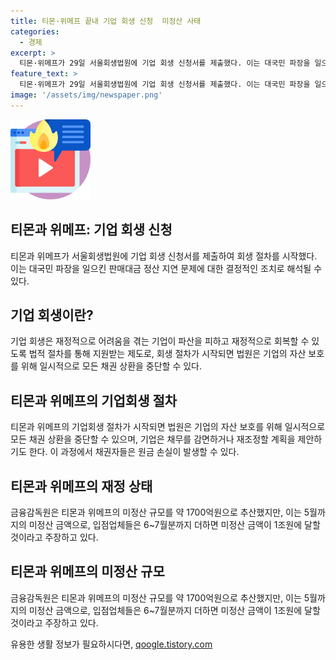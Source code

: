 ```yaml
---
title: 티몬·위메프 끝내 기업 회생 신청  미정산 사태
categories:
  - 경제
excerpt: >
  티몬·위메프가 29일 서울회생법원에 기업 회생 신청서를 제출했다. 이는 대국민 파장을 일으킨 사태로, 기업회생은 파산을 피하고 재정적으로 회복할 수 있도록 법적 지원을 받는 제도다. 기업회생 절차가 시작되면 법원은 채권 상환을 중단하고, 기업은 채무를 감면하거나 재조정할 수 있다. 티몬·위메프의 사태는 셀러에게 판매 대금 정산을 지연하면서 논란이 된 바 있으며, 미정산 규모는 1700억원으로 추산됐지만 업체들은 1조원에 이를 것으로 주장하고 있다.
feature_text: >
  티몬·위메프가 29일 서울회생법원에 기업 회생 신청서를 제출했다. 이는 대국민 파장을 일으킨 사태로, 기업회생은 파산을 피하고 재정적으로 회복할 수 있도록 법적 지원을 받는 제도다. 기업회생 절차가 시작되면 법원은 채권 상환을 중단하고, 기업은 채무를 감면하거나 재조정할 수 있다. 티몬·위메프의 사태는 셀러에게 판매 대금 정산을 지연하면서 논란이 된 바 있으며, 미정산 규모는 1700억원으로 추산됐지만 업체들은 1조원에 이를 것으로 주장하고 있다.
image: '/assets/img/newspaper.png'
---
```


<p><img src="/assets/img/news.png" alt="rentncar 속보" /></p>

<h2 data-ke-size="size26">티몬과 위메프: 기업 회생 신청</h2>

<p data-ke-size="size16">티몬과 위메프가 서울회생법원에 기업 회생 신청서를 제출하여 회생 절차를 시작했다. 이는 대국민 파장을 일으킨 판매대금 정산 지연 문제에 대한 결정적인 조치로 해석될 수 있다.</p>

<h2 data-ke-size="size26">기업 회생이란?</h2>

<p data-ke-size="size16">기업 회생은 재정적으로 어려움을 겪는 기업이 파산을 피하고 재정적으로 회복할 수 있도록 법적 절차를 통해 지원받는 제도로, 회생 절차가 시작되면 법원은 기업의 자산 보호를 위해 일시적으로 모든 채권 상환을 중단할 수 있다.</p>

<h2 data-ke-size="size26">티몬과 위메프의 기업회생 절차</h2>

<p data-ke-size="size16">티몬과 위메프의 기업회생 절차가 시작되면 법원은 기업의 자산 보호를 위해 일시적으로 모든 채권 상환을 중단할 수 있으며, 기업은 채무를 감면하거나 재조정할 계획을 제안하기도 한다. 이 과정에서 채권자들은 원금 손실이 발생할 수 있다.</p>

<h2 data-ke-size="size26">티몬과 위메프의 재정 상태</h2>

<p data-ke-size="size16">금융감독원은 티몬과 위메프의 미정산 규모를 약 1700억원으로 추산했지만, 이는 5월까지의 미정산 금액으로, 입점업체들은 6~7월분까지 더하면 미정산 금액이 1조원에 달할 것이라고 주장하고 있다.</p>

<h2 data-ke-size="size26">티몬과 위메프의 미정산 규모</h2>

<p data-ke-size="size16">금융감독원은 티몬과 위메프의 미정산 규모를 약 1700억원으로 추산했지만, 이는 5월까지의 미정산 금액으로, 입점업체들은 6~7월분까지 더하면 미정산 금액이 1조원에 달할 것이라고 주장하고 있다.</p>
유용한 생활 정보가 필요하시다면, <a href="https://qoogle.tistory.com" rel="dofollow">qoogle.tistory.com</a>


